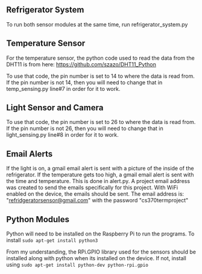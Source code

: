 ## Refrigerator System
To run both sensor modules at the same time, run refrigerator_system.py

## Temperature Sensor
For the temperature sensor, the python code used to read the data from the DHT11 is from here:
https://github.com/szazo/DHT11_Python

To use that code, the pin number is set to 14 to where the data is read from.
If the pin number is not 14, then you will need to change that in temp_sensing.py line#7 in order for it to work.

## Light Sensor and Camera
To use that code, the pin number is set to 26 to where the data is read from.
If the pin number is not 26, then you will need to change that in light_sensing.py line#8 in order for it to work.

## Email Alerts
If the light is on, a gmail email alert is sent with a picture of the inside of the refrigerator. 
If the temperature gets too high, a gmail email alert is sent with the time and temperature. 
This is done in alert.py. 
A project email address was created to send the emails specifically for this project. 
With WiFi enabled on the device, the emails should be sent.
The email address is: "refridgeratorsensor@gmail.com" with the password "cs370termproject"

## Python Modules
Python will need to be installed on the Raspberry Pi to run the programs. 
To install
```sudo apt-get install python3```

From my understanding, the RPi.GPIO library used for the sensors should be installed
along with python when its installed on the device.
If not, install using
```sudo apt-get install python-dev python-rpi.gpio```
